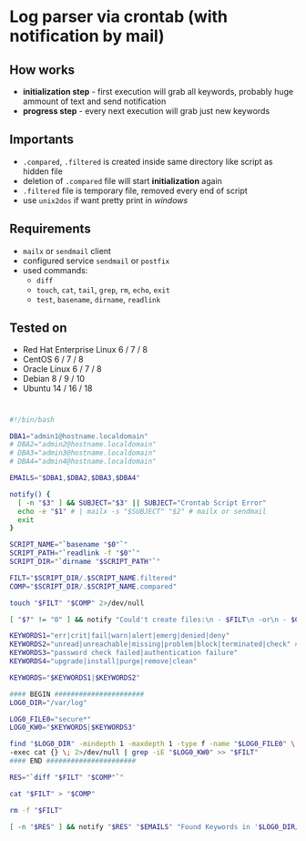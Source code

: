 # Log parser via crontab (with notification by mail)

## How works
 * **initialization step** - first execution will grab all keywords, probably huge ammount of text and send notification
 * **progress step** - every next execution will grab just new keywords
 
## Importants
 * `.compared`, `.filtered` is created inside same directory like script as hidden file
 * deletion of `.compared` file will start **initialization** again
 * `.filtered` file is temporary file, removed every end of script
 * use `unix2dos` if want pretty print in *windows*
 
## Requirements
 * `mailx` or `sendmail` client
 * configured service `sendmail` or `postfix`
 * used commands: 
   * `diff`
   * `touch`, `cat`, `tail`, `grep`, `rm`, `echo`, `exit`
   * `test`, `basename`, `dirname`, `readlink`

## Tested on
 - Red Hat Enterprise Linux 6 / 7 / 8
 - CentOS 6 / 7 / 8
 - Oracle Linux 6 / 7 / 8
 - Debian 8 / 9 / 10
 - Ubuntu 14 / 16 / 18
  
#

```bash
#!/bin/bash

DBA1="admin1@hostname.localdomain"
# DBA2="admin2@hostname.localdomain"
# DBA3="admin3@hostname.localdomain"
# DBA4="admin4@hostname.localdomain"

EMAILS="$DBA1,$DBA2,$DBA3,$DBA4"

notify() {
  [ -n "$3" ] && SUBJECT="$3" || SUBJECT="Crontab Script Error"
  echo -e "$1" # | mailx -s "$SUBJECT" "$2" # mailx or sendmail
  exit
}

SCRIPT_NAME="`basename "$0"`"
SCRIPT_PATH="`readlink -f "$0"`"
SCRIPT_DIR="`dirname "$SCRIPT_PATH"`"

FILT="$SCRIPT_DIR/.$SCRIPT_NAME.filtered"
COMP="$SCRIPT_DIR/.$SCRIPT_NAME.compared"

touch "$FILT" "$COMP" 2>/dev/null

[ "$?" != "0" ] && notify "Could't create files:\n - $FILT\n -or\n - $COMP" 

KEYWORDS1="err|crit|fail|warn|alert|emerg|denied|deny"
KEYWORDS2="unread|unreachable|missing|problem|block|terminated|check" # reject
KEYWORDS3="password check failed|authentication failure"
KEYWORDS4="upgrade|install|purge|remove|clean"

KEYWORDS="$KEYWORDS1|$KEYWORDS2"

#### BEGIN ######################
LOG0_DIR="/var/log"

LOG0_FILE0="secure*"
LOG0_KW0="$KEYWORDS|$KEYWORDS3"

find "$LOG0_DIR" -mindepth 1 -maxdepth 1 -type f -name "$LOG0_FILE0" \
-exec cat {} \; 2>/dev/null | grep -iE "$LOG0_KW0" >> "$FILT"
#### END ######################

RES="`diff "$FILT" "$COMP"`"

cat "$FILT" > "$COMP"

rm -f "$FILT"

[ -n "$RES" ] && notify "$RES" "$EMAILS" "Found Keywords in '$LOG0_DIR/$LOG0_FILE0'"
```
